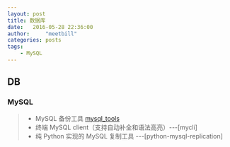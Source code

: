 ```yaml
---
layout: post
title: 数据库
date:   2016-05-28 22:36:00
author:     "meetbill"
categories: posts
tags:
    - MySQL
---
```


## DB

### MySQL

> * MySQL 备份工具 [mysql_tools](https://github.com/meetbill/mysql_tools)
> * 终端 MySQL client（支持自动补全和语法高亮）---[mycli]
> * 纯 Python 实现的 MySQL 复制工具 ---[python-mysql-replication]
